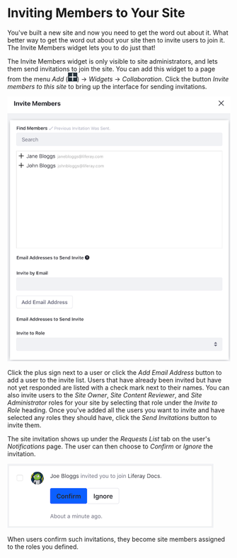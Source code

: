 # Inviting Members to Your Site

You've built a new site and now you need to get the word out about it. What 
better way to get the word out about your site then to invite users to join it. 
The Invite Members widget lets you to do just that!

The Invite Members widget is only visible to site administrators, and lets them 
send invitations to join the site. You can add this widget to a page from the 
menu *Add* 
(![Add](../../../images/icon-add-app.png)) 
&rarr; *Widgets* &rarr; *Collaboration*. Click the button 
*Invite members to this site* to bring up the interface for sending invitations. 

![Figure 1: You can invite users by clicking the add sign next to the user's name.](../../../images/invite-members-dialog.png)

Click the plus sign next to a user or click the *Add Email Address* button to 
add a user to the invite list. Users that have already been invited but have not 
yet responded are listed with a check mark next to their names. You can also
invite users to the *Site Owner*, *Site Content Reviewer*, and 
*Site Administrator* roles for your site by selecting that role under the 
*Invite to Role* heading. Once you've added all the users you want to invite and 
have selected any roles they should have, click the *Send Invitations* button to 
invite them.

The site invitation shows up under the *Requests List* tab on the user's 
*Notifications* page. The user can then choose to *Confirm* or *Ignore* the 
invitation.

![Figure 2: You can confirm or ignore the invitation.](../../../images/invite-members-confirm.png)

When users confirm such invitations, they become site members assigned to the 
roles you defined. 
